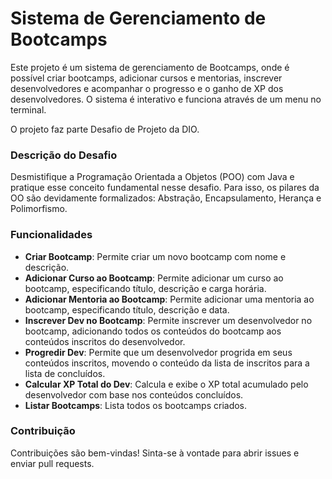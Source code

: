 # Sistema de Gerenciamento de Bootcamps

Este projeto é um sistema de gerenciamento de Bootcamps, onde é possível criar bootcamps, adicionar cursos e mentorias, inscrever desenvolvedores e acompanhar o progresso e o ganho de XP dos desenvolvedores. O sistema é interativo e funciona através de um menu no terminal.

O projeto faz parte Desafio de Projeto da DIO.

### Descrição do Desafio

Desmistifique a Programação Orientada a Objetos (POO) com Java e pratique esse conceito fundamental nesse desafio. Para isso, os pilares da OO são devidamente formalizados: Abstração, Encapsulamento, Herança e Polimorfismo.

### Funcionalidades

- **Criar Bootcamp**: Permite criar um novo bootcamp com nome e descrição.
- **Adicionar Curso ao Bootcamp**: Permite adicionar um curso ao bootcamp, especificando título, descrição e carga horária.
- **Adicionar Mentoria ao Bootcamp**: Permite adicionar uma mentoria ao bootcamp, especificando título, descrição e data.
- **Inscrever Dev no Bootcamp**: Permite inscrever um desenvolvedor no bootcamp, adicionando todos os conteúdos do bootcamp aos conteúdos inscritos do desenvolvedor.
- **Progredir Dev**: Permite que um desenvolvedor progrida em seus conteúdos inscritos, movendo o conteúdo da lista de inscritos para a lista de concluídos.
- **Calcular XP Total do Dev**: Calcula e exibe o XP total acumulado pelo desenvolvedor com base nos conteúdos concluídos.
- **Listar Bootcamps**: Lista todos os bootcamps criados.

### Contribuição
Contribuições são bem-vindas! Sinta-se à vontade para abrir issues e enviar pull requests.

